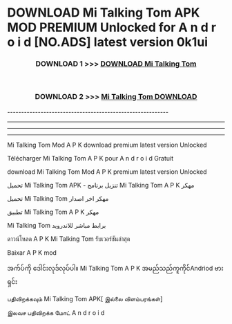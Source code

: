 # DOWNLOAD Mi Talking Tom  APK MOD PREMIUM Unlocked for A n d r o i d [NO.ADS] latest version 0k1ui 



<div align="center">

<h3>DOWNLOAD 1 >>> <a href="https://getmod2.web.app/?judul=Mi Talking Tom ">DOWNLOAD Mi Talking Tom </a></h3><br>

<h3>DOWNLOAD 2 >>> <a href="https://getmod2.web.app/?judul=Mi Talking Tom ">Mi Talking Tom  DOWNLOAD </a></h3>

</div>
----------------------------------------------------------

----------------------------------------------------------

----------------------------------------------------------

----------------------------------------------------------

Mi Talking Tom  Mod A P K download premium latest version Unlocked

Télécharger Mi Talking Tom  A P K pour A n d r o i d Gratuit

download Mi Talking Tom  Mod A P K premium latest version Unlocked

تحميل Mi Talking Tom  APK - تنزيل برنامج Mi Talking Tom  A P K مهكر

تحميل Mi Talking Tom  مهكر اخر اصدار

تطبيق Mi Talking Tom  A P K مهكر

Mi Talking Tom  برابط مباشر للاندرويد

ดาวน์โหลด A P K Mi Talking Tom  รับเวอร์ชันล่าสุด

Baixar A P K mod

အက်ပ်ကို ဒေါင်းလုဒ်လုပ်ပါ။ Mi Talking Tom  A P K အမည်သည်ကူကိုင်Andriod ဗားရှင်း

பதிவிறக்கவும் Mi Talking Tom  APK[ இல்லை விளம்பரங்கள்] 
 
இலவச பதிவிறக்க மோட் A n d r o i d



